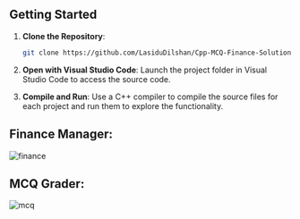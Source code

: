 ## Getting Started

1. **Clone the Repository**:
   ```bash
   git clone https://github.com/LasiduDilshan/Cpp-MCQ-Finance-Solutions.git
   ```
2. **Open with Visual Studio Code**: Launch the project folder in Visual Studio Code to access the source code.

3. **Compile and Run**: Use a C++ compiler to compile the source files for each project and run them to explore the functionality.

## Finance Manager: 

![finance](https://github.com/user-attachments/assets/76e82a3d-0835-4317-9ec9-765850f911a9)

## MCQ Grader: 

![mcq](https://github.com/user-attachments/assets/17942ccc-daf4-42bc-b702-bbbe493a53be)
